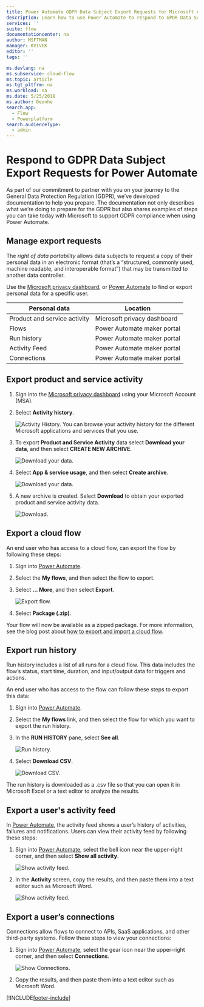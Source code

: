 ```yaml
---
title: Power Automate GDPR Data Subject Export Requests for Microsoft Accounts (MSA) | Microsoft Docs
description: Learn how to use Power Automate to respond to GPDR Data Subject Export Requests for Microsoft Accounts.
services: ''
suite: flow
documentationcenter: na
author: MSFTMAN
manager: KVIVEK
editor: ''
tags: ''

ms.devlang: na
ms.subservice: cloud-flow
ms.topic: article
ms.tgt_pltfrm: na
ms.workload: na
ms.date: 5/25/2018
ms.author: Deonhe
search.app: 
  - Flow
  - Powerplatform
search.audienceType: 
  - admin
---
```

# Respond to GDPR Data Subject Export Requests for Power Automate


As part of our commitment to partner with you on your journey to the General Data Protection Regulation (GDPR), we’ve developed documentation to help you prepare. The documentation not only describes what we’re doing to prepare for the GDPR but also shares examples of steps you can take today with Microsoft to support GDPR compliance when using Power Automate.

## Manage export requests

The *right of data portability* allows data subjects to request a copy of their personal data in an electronic format (that’s a “structured, commonly used, machine readable, and interoperable format”) that may be transmitted to another data controller.

Use the [Microsoft privacy dashboard](https://account.microsoft.com/privacy/), or [Power Automate](https://flow.microsoft.com/) to find or export personal data for a specific user.

|Personal data|Location|
|-----------------|-------------------|
|Product and service activity|Microsoft privacy dashboard|
|Flows|Power Automate maker portal|
|Run history|Power Automate maker portal|
|Activity Feed|Power Automate maker portal|
|Connections|Power Automate maker portal|

## Export product and service activity

1. Sign into the [Microsoft privacy dashboard](https://account.microsoft.com/privacy/) using your Microsoft Account (MSA).
1. Select **Activity history**.

    ![Activity History.](./media/gdpr-dsr-export-msa/activityhistory.png)
    You can browse your activity history for the different Microsoft applications and services that you use.
1. To export **Product and Service Activity** data select **Download your data**, and then select **CREATE NEW ARCHIVE**.

    ![Download your data.](./media/gdpr-dsr-export-msa/downloaddata.png)

1. Select **App & service usage**, and then select **Create archive**.

    ![Download your data.](./media/gdpr-dsr-export-msa/create-archive.png)
1. A new archive is created. Select **Download** to obtain your exported product and service activity data.

    ![Download.](./media/gdpr-dsr-export-msa/download.png)

## Export a cloud flow

An end user who has access to a cloud flow, can export the flow by following these steps:

1. Sign into [Power Automate](https://flow.microsoft.com/).

1. Select the **My flows**, and then select the flow to export.

1. Select **… More**, and then select **Export**.

    ![Export flow.](./media/gdpr-dsr-export/export-flow.png)

1. Select **Package (.zip)**.

Your flow will now be available as a zipped package. For more information, see the blog post about [how to export and import a cloud flow](https://flow.microsoft.com/blog/import-export-bap-packages/).

## Export run history

Run history includes a list of all runs for a cloud flow. This data includes the flow’s status, start time, duration, and input/output data for triggers and actions.

An end user who has access to the flow can follow these steps to export this data:

1. Sign into [Power Automate](https://flow.microsoft.com/).
1. Select the **My flows** link, and then select the flow for which you want to export the run history.
1. In the **RUN HISTORY** pane, select **See all**.

    ![Run history.](./media/gdpr-dsr-export/run-history.png)

1. Select **Download CSV**.

    ![Download CSV.](./media/gdpr-dsr-export/download-csv.png)

The run history is downloaded as a .csv file so that you can open it in Microsoft Excel or a text editor to analyze the results.

## Export a user's activity feed

In [Power Automate](https://flow.microsoft.com/), the activity feed shows a user’s history of activities, failures and notifications. Users can view their activity feed by following these steps:

1. Sign into [Power Automate](https://flow.microsoft.com/), select the bell icon near the upper-right corner, and then select **Show all activity**.

    ![Show activity feed.](./media/gdpr-dsr-export/show-activity-feed.png)

1. In the **Activity** screen, copy the results, and then paste them into a text editor such as Microsoft Word.

    ![Show activity feed.](./media/gdpr-dsr-export/export-activity-feed.png)

## Export a user’s connections

Connections allow flows to connect to APIs, SaaS applications, and other third-party systems. Follow these steps to view your connections:

1. Sign into [Power Automate](https://flow.microsoft.com/), select the gear icon near the upper-right corner, and then select **Connections**.

    ![Show Connections.](./media/gdpr-dsr-export/show-connections.png)
1. Copy the results, and then paste them into a text editor such as Microsoft Word.


[!INCLUDE[footer-include](includes/footer-banner.md)]